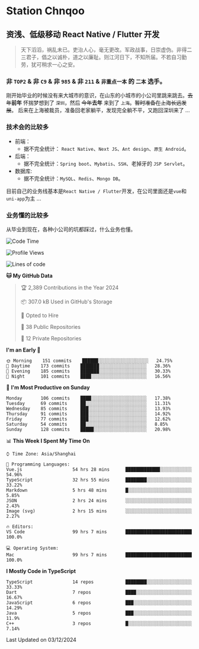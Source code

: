 # Station Chnqoo

## 资浅、低级移动 React Native / Flutter 开发

> 天下滔滔，祸乱未已。吏治人心，毫无更改。军政战事，日崇虚伪。非得二三君子，倡之以诚朴，道之以廉耻。则江河日下，不知所届。不若自习勤劳，犹可稍求一心之安。

### 非 `TOP2` & 非 `C9` & 非 `985` & 非 `211` & `非重点一本` 的 `二本` 选手。

刚开始毕业的时候没有来大城市的意识，在山东的小城市的小公司里跳来跳去。~~去年~~**前年** 怀揣梦想到了 `深圳`，然后 ~~今年~~**去年** 来到了 `上海`。~~暂时准备在上海长远发展~~。
后来在上海被裁员，准备回老家躺平，发现完全躺不平，又跑回深圳来了 ...

### 技术会的比较多

- 前端：
  - 据不完全统计： `React Native`、`Next JS`、`Ant design`、`原生 Android`。
- 后端：
  - 据不完全统计：`Spring boot`、`Mybatis`、`SSH`、老掉牙的 `JSP Servlet`。
- 数据库:
  - 据不完全统计：`MySQL`、`Redis`、`Mongo DB`。

目前自己的业务线基本是`React Native / Flutter`开发，在公司里面还是`vue`和`uni-app`为主 ...

### 业务懂的比较多

从毕业到现在，各种小公司的坑都踩过，什么业务也懂。

<!--START_SECTION:waka-->
![Code Time](http://img.shields.io/badge/Code%20Time-6%2C791%20hrs%2047%20mins-blue)

![Profile Views](http://img.shields.io/badge/Profile%20Views-2-blue)

![Lines of code](https://img.shields.io/badge/From%20Hello%20World%20I%27ve%20Written-460%20Thousand%20lines%20of%20code-blue)

**🐱 My GitHub Data** 

> 🏆 2,389 Contributions in the Year 2024
 > 
> 📦 307.0 kB Used in GitHub's Storage 
 > 
> 💼 Opted to Hire
 > 
> 📜 38 Public Repositories 
 > 
> 🔑 12 Private Repositories  
 > 
**I'm an Early 🐤** 

```text
🌞 Morning    151 commits    ██████░░░░░░░░░░░░░░░░░░░   24.75% 
🌆 Daytime    173 commits    ███████░░░░░░░░░░░░░░░░░░   28.36% 
🌃 Evening    185 commits    ███████░░░░░░░░░░░░░░░░░░   30.33% 
🌙 Night      101 commits    ████░░░░░░░░░░░░░░░░░░░░░   16.56%

```
📅 **I'm Most Productive on Sunday** 

```text
Monday       106 commits    ████░░░░░░░░░░░░░░░░░░░░░   17.38% 
Tuesday      69 commits     ██░░░░░░░░░░░░░░░░░░░░░░░   11.31% 
Wednesday    85 commits     ███░░░░░░░░░░░░░░░░░░░░░░   13.93% 
Thursday     91 commits     ███░░░░░░░░░░░░░░░░░░░░░░   14.92% 
Friday       77 commits     ███░░░░░░░░░░░░░░░░░░░░░░   12.62% 
Saturday     54 commits     ██░░░░░░░░░░░░░░░░░░░░░░░   8.85% 
Sunday       128 commits    █████░░░░░░░░░░░░░░░░░░░░   20.98%

```


📊 **This Week I Spent My Time On** 

```text
⌚︎ Time Zone: Asia/Shanghai

💬 Programming Languages: 
Vue.js                   54 hrs 28 mins      █████████████░░░░░░░░░░░░   54.96% 
TypeScript               32 hrs 55 mins      ████████░░░░░░░░░░░░░░░░░   33.22% 
Markdown                 5 hrs 48 mins       █░░░░░░░░░░░░░░░░░░░░░░░░   5.85% 
JSON                     2 hrs 24 mins       ░░░░░░░░░░░░░░░░░░░░░░░░░   2.43% 
Image (svg)              2 hrs 15 mins       ░░░░░░░░░░░░░░░░░░░░░░░░░   2.27%

🔥 Editors: 
VS Code                  99 hrs 7 mins       █████████████████████████   100.0%

💻 Operating System: 
Mac                      99 hrs 7 mins       █████████████████████████   100.0%

```

**I Mostly Code in TypeScript** 

```text
TypeScript               14 repos            ████████░░░░░░░░░░░░░░░░░   33.33% 
Dart                     7 repos             ████░░░░░░░░░░░░░░░░░░░░░   16.67% 
JavaScript               6 repos             ███░░░░░░░░░░░░░░░░░░░░░░   14.29% 
Java                     5 repos             ███░░░░░░░░░░░░░░░░░░░░░░   11.9% 
C++                      3 repos             █░░░░░░░░░░░░░░░░░░░░░░░░   7.14%

```



 Last Updated on 03/12/2024
<!--END_SECTION:waka-->

<!---
ChenqiaoStation/ChenqiaoStation is a ✨ special ✨ repository because its `README.md` (this file) appears on your GitHub profile.
You can click the Preview link to take a look at your changes.
--->
